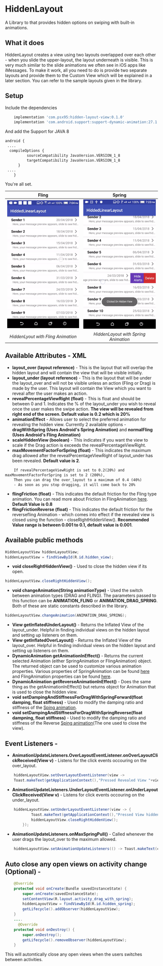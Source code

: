 # HiddenLayout
A Library to that provides hidden options on swiping with built-in animations. 
## What it does
HiddenLayout creates a view using two layouts overlapped over each other - when you slide the upper-layout, the layout underneath is visible. This is very much similar to the slide animations we often see in iOS apps like iMessages. To make it work, all you need to do is provide two separate layouts and provide them to the Custom View which will be explained in a later section. You can refer to the sample layouts given in the library.

## Setup 
Include the dependencies
```groovy
    implementation 'com.psx95:hidden-layout-view:0.1.0'
    implementation 'com.android.support:support-dynamic-animation:27.1.1'
```    
And add the Support for JAVA 8 
```
android {
 ....
  compileOptions {
          sourceCompatibility JavaVersion.VERSION_1_8
          targetCompatibility JavaVersion.VERSION_1_8
      }
 ....
    }
```    
You're all set.

Fling         |    Spring
:------------:|:---------------:
![Screenshot](https://github.com/psx95/HiddenLayout/blob/master/gifs/fling.gif "normalFling Type Animation")|![Screenshot](https://github.com/psx95/HiddenLayout/blob/master/gifs/spring.gif "dragWithSpring Type Animation")
*HiddenLyout with Fling Animation*|*HiddenLayout with Spring Animation*

## Available Attributes - XML

* **layout_over (layout reference)** - This is the layout that will overlap the hidden layout and will contain the view that will be visible initially.
* **layout_under (layout reference)** - This is the layout that will be under the layout_over and will not be visible unless an action (Fling or Drag) is made by the user. This layout will contain the View which you want to reveal after the user makes an action.
* **revealPercentageViewRight (float)** - This is float and should be between 0 and 1. Indicates the % of the layout_under you wish to reveal once the user makes the swipe action. **The view will be revealed from right end of the screen. Default value is 0.2 which is 20%** 
* **animationEffect** - Allows user to select the preferred animation for revealing the hidden view. Currently 2 available options - **dragWithSpring (Uses Android's Spring Animation)** and **normalFling (Uses Android's Fling Animation)**
* **scaleHiddenView (boolean)** - This indicates if you want the view to scale if the Drag action is exceeds the revealPercentageViewRight.
* **maxMovementFactorForSpring (float)** - This indicates the maximum drag allowed after the revealPercentageViewRight of layout_under has been revealed. **Default value is 2**. 
```
    If revealPercentageViewRight is set to 0.2(20%) and maxMovementFactorForSpring is set to 2 (200%),
    Then you can drag the over_layout to a maximum of 0.4 (40%)
    - As soon as you stop dragging, it will come back to 20%
```
* **flingFriction (float)** - This indicates the default friction for the Fling type animation. You can read more about Friction in FlingAnimation [here](https://developer.android.com/guide/topics/graphics/fling-animation.html). **Default Value is 0.8**
* **flingFrictionReverse (float)** - This indicates the default friction for the reversefling Animation - which comes into effect if the revealed view is closed using the function - closeRightHiddenView(). **Recommended Value range is between 0.001 to 0.1, default value is 0.001**.

## Available public methods 
```java
HiddenLayoutView hiddenLayoutView;
hiddenLayoutView = findViewById(R.id.hidden_view);
```

* **void closeRightHiddenView()** - Used to close the hidden view if its open. 
```java 
hiddenLayoutView.closeRightHiddenView();
```
* **void changeAnimation(String animationType)** - Used the switch between animation types (DRAG and FLING). The parameters passed to this function can be **ANIMATION_FLING** or **ANIMATION_DRAG_SPRING**. Both of these are static constants described in the library.
```java 
hiddenLayoutView.changeAnimation(ANIMATION_DRAG_SPRING);
```
* **View getInflatedUnderLayout()** - Returns the Inflated View of the layout_under. Helpful in finding individual views on the hidden layout and setting up listeners on them.
* **View getInflatedOverLayout()** - Returns the Inflated View of the layout_over. Helpful in finding individual views on the hidden layout and setting up listeners on them.
* **DynamicAnimation getAnimationInEffect()** - Returns the current selected Animation (either SpringAnimation or FlingAnimation) object. The returned object can be used to customize various animation properties. Various properties of SpringAnimation can be found [here](https://developer.android.com/guide/topics/graphics/spring-animation.html) and FlingAnimation properties can be found [here](https://developer.android.com/guide/topics/graphics/fling-animation.html).
* **DynamicAnimation getReverseAnimationInEffect()** - Does the same thing as the getAnimationInEffect() but returns object for Animation that is used to close the hidden view.
* **void setDampingAndStiffnessForDragWithSpringForward(float damping, float stiffness)** - Used to modify the damping ratio and stiffness of the [Sping animation](https://developer.android.com/guide/topics/graphics/spring-animation.html).
* **void setDampingAndStiffnessForDragWithSpringReverse(float dampning, float stiffness)** - Used to modify the damping ratio and stiffness of the Reverse [Sping animation](https://developer.android.com/guide/topics/graphics/spring-animation.html)(The one used to close the view).

## Event Listeners - 
* **AnimationUpdateListeners.OverLayoutEventListener.onOverLayoutClickReceived(View v)** - Listens for the click events occouring on the over_layout.
```java
    hiddenLayoutView.setOverLayoutEventListener(view -> 
    Toast.makeText(getApplicationContext(),"Pressed Revealed View "+view.getId(),Toast.LENGTH_SHORT).show());
```
* **AnimationUpdateListeners.UnderLayoutEventListener.onUnderLayoutClickReceived(View v)** - Listens for click events occouring on the under_layout.
```java
    hiddenLayoutView.setUnderLayoutEventListener(view -> {
            Toast.makeText(getApplicationContext(),"Pressed View hidden "+view.getId(),Toast.LENGTH_SHORT).show();
            hiddenLayoutView.closeRightHiddenView();
        });
```
* **AnimationUpdateListeners.onMaxSpringPull()** - Called whenever the user drags the layout_over to the maximum allowed.
```java
    hiddenLayoutView.setAnimationUpdateListeners(() -> Toast.makeText(context,"Max Pull event",Toast.LENGTH_SHORT).show());
```    
## Auto close any open views on activity change (Optional) -
```java 
    @Override
    protected void onCreate(Bundle savedInstanceState) {
        super.onCreate(savedInstanceState);
        setContentView(R.layout.activity_drag_with_spring);
        hiddenLayoutView = findViewById(R.id.hidden_spring);       
        getLifecycle().addObserver(hiddenLayoutView);
    }
    ....
      @Override
    protected void onDestroy() {
        super.onDestroy();
        getLifecycle().removeObserver(hiddenLayoutView);
    }
```
This will automtically close any open views when the users switches between activities. 

